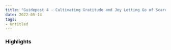 ```yaml
---
title: "Guidepost 4 - Cultivating Gratitude and Joy Letting Go of Scarcity and Fear of the Dark"
date: 2022-05-14
tags:
- Untitled
---
```


### Highlights


